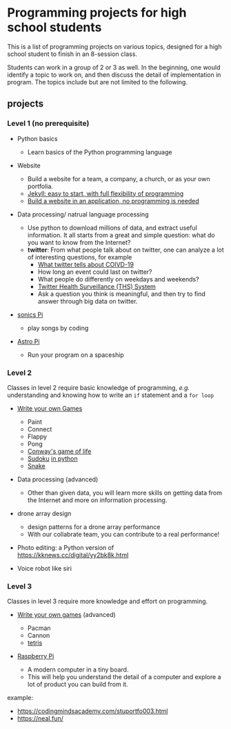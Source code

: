 # Programming projects for high school students

This is a list of programming projects on various topics, designed for a high school student to finish in an 8-session class.

Students can work in a group of 2 or 3 as well. In the beginning, one would identify a topic to work on, and then discuss the detail of implementation in program. The topics include but are not limited to the following.

## projects
### Level 1 (no prerequisite)
- Python basics
  - Learn basics of the Python programming language
    
- Website
  - Build a website for a team, a company, a church, or as your own portfolia.
  - [Jekyll: easy to start, with full flexibility of programming](https://jekyllrb.com/showcase/)
  - [Build a website in an application, no programming is needed](https://mobirise.com/)


- Data processing/ natrual language processing
  - Use python to download millions of data, and extract useful information. It all starts from a great and simple question: what do you want to know from the Internet?
  - __twitter__: From what people talk about on twitter, one can analyze a lot of interesting questions, for example
    - [What twitter tells about COIVD-19](https://github.com/thepanacealab/covid19_twitter)
    - How long an event could last on twitter?
    - What people do differently on weekdays and weekends?
    - [Twitter Health Surveillance (THS) System](https://www.ncbi.nlm.nih.gov/pmc/articles/PMC6350799/)
    - Ask a question you think is meaningful, and then try to find answer through big data on twitter.

- [sonics Pi](https://sonic-pi.net/)
  - play songs by coding
  
- [Astro Pi](https://astro-pi.org/) 
  - Run your program on a spaceship
  
### Level 2  
Classes in level 2 require basic knowledge of programming, _e.g._ understanding and knowing how to write an `if` statement and a `for loop`

- [Write your own Games](http://www.grantjenks.com/docs/freegames/)
  - Paint
  - Connect
  - Flappy
  - Pong
  - [Conway's game of life](https://bitstorm.org/gameoflife/)
  - [Sudoku](https://www.sudokuwiki.org/sudoku.htm) [in python](https://norvig.com/sudoku.html)
  - [Snake](https://www.edureka.co/blog/snake-game-with-pygame/)
  
- Data processing (advanced)
  - Other than given data, you will learn more skills on getting data from the Internet and more on information processing.

- drone array design
  - design patterns for a drone array performance
  - With our collabrate team, you can contribute to a real performance!

- Photo editing: a Python version of https://kknews.cc/digital/yy2bk8k.html
  
- Voice robot like siri

### Level 3
Classes in level 3 require more knowledge and effort on programming.
- [Write your own games](http://www.grantjenks.com/docs/freegames/) (advanced)
  - Pacman
  - Cannon
  - [tetris](https://chvin.github.io/react-tetris/)

- [Raspberry Pi](https://www.raspberrypi.org/)
  - A modern computer in a tiny board.
  - This will help you understand the detail of a computer and explore a lot of product you can build from it.
  

example:
- https://codingmindsacademy.com/stuportfo003.html
- https://neal.fun/
